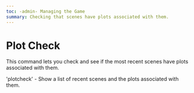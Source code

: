 ```yaml
---
toc: -admin- Managing the Game
summary: Checking that scenes have plots associated with them.
---
```

# Plot Check
This command lets you check and see if the most recent scenes have plots associated with them.

'plotcheck' - Show a list of recent scenes and the plots associated with them.